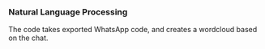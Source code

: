 ### Natural Language Processing

The code takes exported WhatsApp code, and creates a wordcloud based on the chat.
